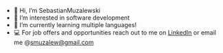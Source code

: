 - 👋 Hi, I’m SebastianMuzalewski
- 👀 I’m interested in software development
- 🌱 I’m currently learning multiple languages!
- 💻 For job offers and opportunities reach out to me on [LinkedIn](https://www.linkedin.com/in/sebastian-muzalewski/) or email me @smuzalew@gmail.com

<!---
SebastianMuzalewski/SebastianMuzalewski is a ✨ special ✨ repository because its `README.md` (this file) appears on your GitHub profile.
You can click the Preview link to take a look at your changes.
Temporary Swapouts:
- 🔍 I’m looking for a [Season | Year | Co-op ] position related to [ field('s) of study ]
--->
